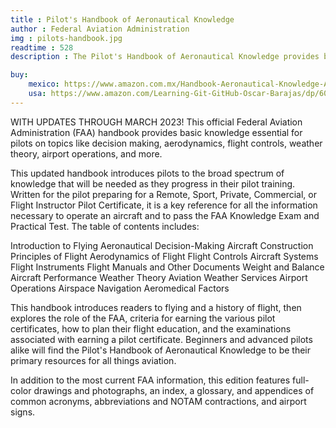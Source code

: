 ```yaml
---
title : Pilot's Handbook of Aeronautical Knowledge
author : Federal Aviation Administration
img : pilots-handbook.jpg
readtime : 528
description : The Pilot's Handbook of Aeronautical Knowledge provides basic knowledge that is essential for pilots. This handbook introduces pilots to the broad spectrum of knowledge that will be needed as they progress in their pilot training.

buy:
    mexico: https://www.amazon.com.mx/Handbook-Aeronautical-Knowledge-Aviation-Administration/dp/1510726063/ref=sr_1_1?__mk_es_MX=%C3%85M%C3%85%C5%BD%C3%95%C3%91&s=books&sr=1-1&ufe=app_do%3Aamzn1.fos.de93fa6a-174c-4df7-be7c-5bc8e9c5a71b
    usa: https://www.amazon.com/Learning-Git-GitHub-Oscar-Barajas/dp/607621319X
---
```


WITH UPDATES THROUGH MARCH 2023!
This official Federal Aviation Administration (FAA) handbook provides basic knowledge essential for pilots on topics like decision making, aerodynamics, flight controls, weather theory, airport operations, and more.

This updated handbook introduces pilots to the broad spectrum of knowledge that will be needed as they progress in their pilot training. Written for the pilot preparing for a Remote, Sport, Private, Commercial, or Flight Instructor Pilot Certificate, it is a key reference for all the information necessary to operate an aircraft and to pass the FAA Knowledge Exam and Practical Test. The table of contents includes:

Introduction to Flying
Aeronautical Decision-Making
Aircraft Construction
Principles of Flight
Aerodynamics of Flight
Flight Controls
Aircraft Systems
Flight Instruments
Flight Manuals and Other Documents
Weight and Balance
Aircraft Performance
Weather Theory
Aviation Weather Services
Airport Operations
Airspace
Navigation
Aeromedical Factors

This handbook introduces readers to flying and a history of flight, then explores the role of the FAA, criteria for earning the various pilot certificates, how to plan their flight education, and the examinations associated with earning a pilot certificate.
Beginners and advanced pilots alike will find the Pilot's Handbook of Aeronautical Knowledge to be their primary resources for all things aviation.

In addition to the most current FAA information, this edition features full-color drawings and photographs, an index, a glossary, and appendices of common acronyms, abbreviations and NOTAM contractions, and airport signs.